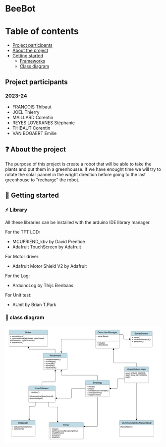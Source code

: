 # BeeBot

# Table of contents

* [Project participants](#project-participants)
* [About the project](#question-about-the-project)
* [Getting started](#rocket-getting-started)
    * [Frameworks](#zap-frameworks)
    * [Class diagram](#seedling-class-diagram)
## **Project participants**

### 2023-24

- FRANÇOIS Thibaut
- JOEL Thierry
- MAILLARD Corentin
- REYES LOVERANES Stéphanie
- THIBAUT Corentin
- VAN BOGAERT Emilie

## :question: About the project

The purpose of this project is create a robot that will be able to take the plants and put them in a greenhousse. If we have enought time we will try to rotate the solar pannel in the wright direction before going to the last greenhouse to "recharge" the robot.

## :rocket: Getting started

### :zap: Library
All these libraries can be installed with the arduino IDE library manager.

For the TFT LCD:
- MCUFRIEND_kbv by David Prentice
- Adafruit TouchScreen by Adafruit

For Motor driver:
- Adafruit Motor Shield V2 by Adafruit

For the Log:
- ArduinoLog by Thijs Elenbaas

For Unit test:
- AUnit by Brian T.Park



### :seedling: class diagram

![class_diagram](assets/images/diagram_class.png)
